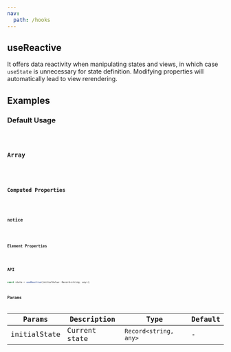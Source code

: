 ```yaml
---
nav:
  path: /hooks
---
```


## useReactive

It offers data reactivity when manipulating states and views, in which case `useState` is unnecessary for state definition. Modifying properties will automatically lead to view rerendering.

## Examples

### Default Usage

<code src="./demo/demo1.tsx" />

### Array

<code src="./demo/demo2.tsx" />

### Computed Properties

<code src="./demo/demo3.tsx" />

### notice

<code  src="./demo/demo4.tsx" />

### Element Properties

<code  src="./demo/demo5.tsx" />

## API

```js
const state = useReactive(initialValue: Record<string, any>);
```

## Params

| Params       | Description   | Type                  | Default |
| ------------ | ------------- | --------------------- | ------- |
| initialState | Current state | `Record<string, any>` | -       |

